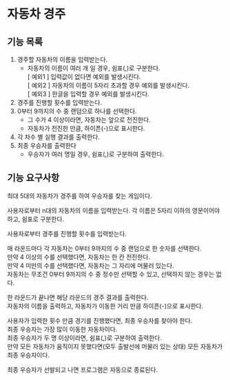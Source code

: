 # 자동차 경주

## 기능 목록
1. 경주할 자동차의 이름을 입력받는다.  
    - 자동차의 이름이 여러 개 일 경우, 쉼표(,)로 구분한다.   
   [ 예외1 ] 입력값이 없다면 예외를 발생시킨다.   
   [ 예외2 ] 자동차의 이름이 5자리 초과할 경우 예외를 발생시킨다.   
   [ 예외3 ] 한글을 입력할 경우 예외를 발생시킨다.   
2. 경주를 진행할 횟수를 입력받는다.   
3. 0부터 9까지의 수 중 랜덤으로 하나를 선택한다.   
   - 그 수가 4 이상이라면, 자동차는 앞으로 전진한다.   
   - 자동차가 전진한 만큼, 하이픈(-)으로 표시한다.   
4. 각 차수 별 실행 결과를 출력한다.
5. 최종 우승자를 출력한다
   - 우승자가 여러 명일 경우, 쉼표(,)로 구분하여 출력한다.

## 기능 요구사항
최대 5대의 자동차가 경주를 하여 우승자를 찾는 게임이다.      

사용자로부터 n대의 자동차의 이름을 입력받는다.
각 이름은 5자리 이하의 영문이어야 하고, 쉼표로 구분한다.

사용자로부터 경주를 진행할 횟수를 입력받는다.    

매 라운드마다 각 자동차는 0부터 9까지의 수 중 랜덤으로 한 숫자를 선택한다.   
만약 4 이상의 수를 선택했다면, 자동차는 한 칸 전진한다.   
만약 4 미만의 수를 선택했다면, 자동차는 그 자리에 머물러 있는다.   
자동차는 무조건 0부터 9까지의 수 중 정수만 선택할 수 있고, 선택하지 않는 경우는 없다.   

한 라운드가 끝나면 해당 라운드의 경주 결과를 출력한다.   
자동차의 이름을 출력하고, 자동차가 이동한 거리 만큼 하이픈(-)으로 표시한다.   

사용자가 입력한 횟수 만큼 경기를 진행했다면, 최종 우승자를 찾아야 한다.  
최종 우승자는 가장 많이 이동한 자동차이다.   
최종 우승자가 두 명 이상이라면, 쉼표(,)로 구분하여 출력한다.   
만약 모든 자동차가 움직이지 못했다면(모두 출발선에 머물러 있는 상태) 모든 자동차가 최종 우승자이다.   

최종 우승자가 선발되고 나면 프로그램은 자동으로 종료된다.
